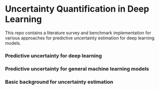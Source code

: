 # Uncertainty Quantification in Deep Learning

This repo contains a literature survey and benchmark implementation for various approaches for predictive uncertainty estimation for deep learning models.  

### Predictive uncertainty for deep learning


### Predictive uncertainty for general machine learning models


### Basic background for uncertainty estimation 

